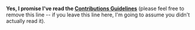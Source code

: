 **Yes, I promise I've read the [Contributions Guidelines](https://github.com/getify/Functional-Light-JS/blob/master/CONTRIBUTING.md)** (please feel free to remove this line -- if you leave this line here, I'm going to assume you didn't actually read it).

